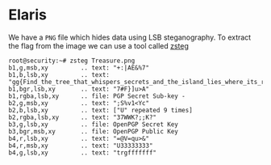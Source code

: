 # Elaris

We have a `PNG` file which hides data using LSB steganography. To extract the flag from the image we can use a tool called [zsteg](https://github.com/zed-0xff/zsteg)



```
root@security:~# zsteg Treasure.png
b1,g,msb,xy         .. text: "+:|AE&%7"
b1,b,lsb,xy         .. text: "gg{Find_the_tree_that_whispers_secrets_and_the_island_lies_where_its_roots_converge}"
b1,bgr,lsb,xy       .. text: "7#F}]u>A"
b1,rgba,lsb,xy      .. file: PGP Secret Sub-key -
b2,g,msb,xy         .. text: ";S%v1<Yc"
b2,b,lsb,xy         .. text: ["U" repeated 9 times]
b2,rgba,lsb,xy      .. text: "37WWK?;;K?"
b3,g,lsb,xy         .. file: OpenPGP Secret Key
b3,bgr,msb,xy       .. file: OpenPGP Public Key
b4,r,lsb,xy         .. text: "=@V=qu>&"
b4,r,msb,xy         .. text: "U33333333"
b4,g,lsb,xy         .. text: "trgfffffff"
```
